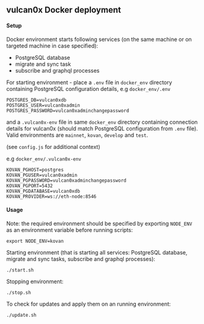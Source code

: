 ## vulcan0x Docker deployment

#### Setup

Docker environment starts following services (on the same machine or on targeted
machine in case specified):
- PostgreSQL database
- migrate and sync task
- subscribe and graphql processes

For starting environment - place a `.env` file in `docker_env` directory containing
PostgreSQL configuration details,  e.g `docker_env/.env`
```
POSTGRES_DB=vulcan0xdb
POSTGRES_USER=vulcan0xadmin
POSTGRES_PASSWORD=vulcan0xadminchangepassword
```
and a `.vulcan0x-env` file in same `docker_env` directory containing
connection details for vulcan0x (should match PostgreSQL configuration from  `.env` file).
Valid environments are `mainnet`, `kovan`, `develop` and `test`.

(see `config.js` for additional context)

e.g `docker_env/.vulcan0x-env`
```
KOVAN_PGHOST=postgres
KOVAN_PGUSER=vulcan0xadmin
KOVAN_PGPASSWORD=vulcan0xadminchangepassword
KOVAN_PGPORT=5432
KOVAN_PGDATABASE=vulcan0xdb
KOVAN_PROVIDER=ws://eth-node:8546
```

#### Usage

Note: the required environment should be specified by exporting `NODE_ENV` as an environment variable before running scripts:

`export NODE_ENV=kovan`

Starting environment (that is starting all services:
PostgreSQL database, migrate and sync tasks, subscribe and graphql processes):

```
./start.sh
```

Stopping environment:

```
./stop.sh
```

To check for updates and apply them on an running environment:

```
./update.sh
```
